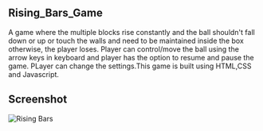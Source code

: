 ## Rising_Bars_Game

A game where the multiple blocks rise constantly and the ball shouldn't fall down or up or touch the walls and need to be maintained inside the box otherwise, the player loses.
Player can control/move the ball using the arrow keys in keyboard and player has the option to resume and pause the game. PLayer can change the settings.This game is built using HTML,CSS and Javascript.

## Screenshot
![Rising Bars](https://user-images.githubusercontent.com/52855622/124373435-ca847d00-dcaf-11eb-86ea-dd5b23f1d992.gif)

